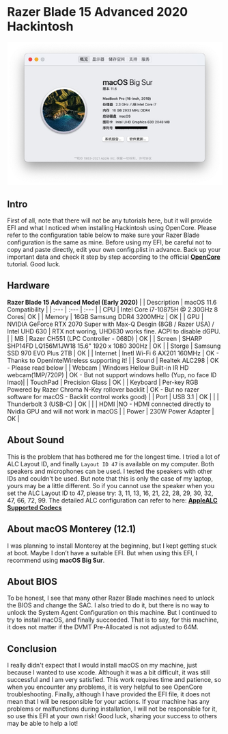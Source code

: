 # Razer Blade 15 Advanced 2020 Hackintosh
![About This Mac](Images/SystemInfo.jpg)

## Intro
First of all, note that there will not be any tutorials here, but it will provide EFI and what I noticed when installing Hackintosh using OpenCore. Please refer to the configuration table below to make sure your Razer Blade configuration is the same as mine. Before using my EFI, be careful not to copy and paste directly, edit your own config.plist in advance. Back up your important data and check it step by step according to the official __[OpenCore](https://dortania.github.io/OpenCore-Install-Guide/prerequisites.html#prerequisites)__  tutorial. Good luck.

## Hardware
**Razer Blade 15 Advanced Model (Early 2020)**
|             | Description | macOS 11.6 Compatibility    |
| :---        | :---        | :---          |
| CPU     | Intel Core i7-10875H @ 2.30GHz 8 Cores| OK   |
| Memory   | 16GB Samsung DDR4 3200MHz        | OK     |
| GPU   | NVIDIA GeForce RTX 2070 Super with Max-Q Desgin (8GB / Razer USA) / Intel UHD 630        | RTX not woring, UHD630 works fine. ACPI to disable dGPU.     |
| MB   | Razer CH551 (LPC Controller - 068D)        | OK     |
| Screen   | SHARP SHP14FD LQ156M1JW18 15.6" 1920 x 1080 300Hz        | OK     |
| Storge   | Samsung SSD 970 EVO Plus 2TB        | OK     |
| Internet   | Inetl Wi-Fi 6 AX201 160MHz        | OK - Thanks to OpenIntelWireless supporting it!     |
| Sound | Realtek ALC298 | OK - Please read below |
| Webcam | Windows Hellow Built-in IR HD webcam(1MP/720P) | OK - But not support windows hello (Yup, no face ID lmao)|
| TouchPad | Precision Glass | OK |
| Keyboard | Per-key RGB Powered by Razer Chroma N-Key rollover backlit | OK - But no razer software for macOS - Backlit control works good) |
| Port | USB 3.1 | OK |
| | Thunderbolt 3 (USB-C) | OK |
| | HDMI |NO - HDMI connected directly to Nvidia GPU and will not work in macOS |
| Power | 230W Power Adapter | OK |

## About Sound
This is the problem that has bothered me for the longest time. I tried a lot of ALC Layout ID, and finally `Layout ID 47` is available on my computer. Both speakers and microphones can be used. I tested the speakers with other IDs and couldn't be used. But note that this is only the case of my laptop, yours may be a little different. So if you cannot use the speaker when you set the ALC Layout ID to 47, please try: 3, 11, 13, 16, 21, 22, 28, 29, 30, 32, 47, 66, 72, 99. The detailed ALC configuration can refer to here: __[AppleALC Supported Codecs](https://github.com/acidanthera/AppleALC/wiki/Supported-codecs)__

## About macOS Monterey (12.1)
I was planning to install Monterey at the beginning, but I kept getting stuck at boot. Maybe I don’t have a suitable EFI. But when using this EFI, I recommend using **macOS Big Sur**.

## About BIOS
To be honest, I see that many other Razer Blade machines need to unlock the BIOS and change the SAC. I also tried to do it, but there is no way to unlock the System Agent Configuration on this machine. But I continued to try to install macOS, and finally succeeded. That is to say, for this machine, it does not matter if the DVMT Pre-Allocated is not adjusted to 64M.

## Conclusion
I really didn't expect that I would install macOS on my machine, just because I wanted to use xcode. Although it was a bit difficult, it was still successful and I am very satisfied. This work requires time and patience, so when you encounter any problems, it is very helpful to see OpenCore troubleshooting. Finally, although I have provided the EFI file, it does not mean that I will be responsible for your actions. If your machine has any problems or malfunctions during installation, I will not be responsible for it, so use this EFI at your own risk! Good luck, sharing your success to others may be able to help a lot!
